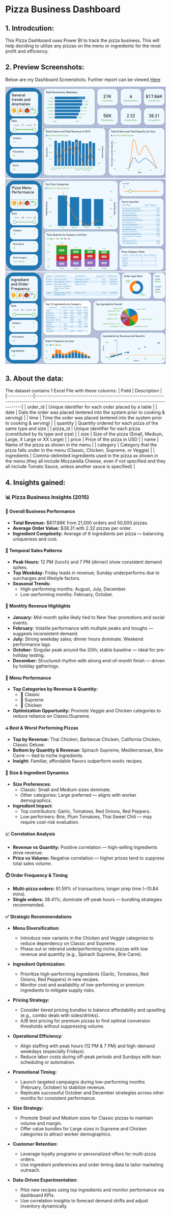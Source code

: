 # Pizza Business Dashboard
## 1. Introdcution: 
This Pizza Dashboard uses Power BI to track the pizza business. This will help deciding to utilize any pizzas on the menu or ingredients for the most profit and efficiency.
## 2. Preview Screenshots:
Below are my Dashboard Screenshots. Further report can be viewed [Here](https://github.com/minhD03/Pizza-Business-Dashboard/blob/efc0e7baf1026a1612c17c195deba439cf5ebecc/Pizza%20Business%20-%20Nhat%20Minh%20Dang.pdf)

![alt text](https://github.com/minhD03/Pizza-Business-Dashboard/blob/efc0e7baf1026a1612c17c195deba439cf5ebecc/Screenshots/Dashboard%201.png)
![alt text](https://github.com/minhD03/Pizza-Business-Dashboard/blob/efc0e7baf1026a1612c17c195deba439cf5ebecc/Screenshots/Dashboard%202.png)
![alt text](https://github.com/minhD03/Pizza-Business-Dashboard/blob/efc0e7baf1026a1612c17c195deba439cf5ebecc/Screenshots/Dashboard%203.png)

## 3. About the data:
The dataset contains 1 Excel File with these columns:
| Field       | Description                                                                                                                                         |
|-------------|-----------------------------------------------------------------------------------------------------------------------------------------------------|
| order_id    | Unique identifier for each order placed by a table                                                                                                  |
| date        | Date the order was placed (entered into the system prior to cooking & serving)                                                                     |
| time        | Time the order was placed (entered into the system prior to cooking & serving)                                                                     |
| quantity    | Quantity ordered for each pizza of the same type and size                                                                                           |
| pizza_id    | Unique identifier for each pizza (constituted by its type and size)                                                                                 |
| size        | Size of the pizza (Small, Medium, Large, X Large or XX Large)                                                                                      |
| price       | Price of the pizza in USD                                                                                                                           |
| name        | Name of the pizza as shown in the menu                                                                                                              |
| category    | Category that the pizza falls under in the menu (Classic, Chicken, Supreme, or Veggie)                                                             |
| ingredients | Comma-delimited ingredients used in the pizza as shown in the menu (they all include Mozzarella Cheese, even if not specified and they all include Tomato Sauce, unless another sauce is specified) |

## 4. Insights gained:
### 📊 Pizza Business Insights (2015)

#### 🧭 Overall Business Performance
- **Total Revenue:** $817.86K from 21,000 orders and 50,000 pizzas.
- **Average Order Value:** $38.31 with 2.32 pizzas per order.
- **Ingredient Complexity:** Average of 6 ingredients per pizza — balancing uniqueness and cost.

#### 📅 Temporal Sales Patterns
- **Peak Hours:** 12 PM (lunch) and 7 PM (dinner) show consistent demand spikes.
- **Top Weekday:** Friday leads in revenue; Sunday underperforms due to surcharges and lifestyle factors.
- **Seasonal Trends:**
  - High-performing months: August, July, December.
  - Low-performing months: February, October.

#### 📆 Monthly Revenue Highlights
- **January:** Mid-month spike likely tied to New Year promotions and social events.
- **February:** Volatile performance with multiple peaks and troughs — suggests inconsistent demand.
- **July:** Strong weekday sales; dinner hours dominate. Weekend performance lags.
- **October:** Singular peak around the 20th; stable baseline — ideal for pre-holiday testing.
- **December:** Structured rhythm with strong end-of-month finish — driven by holiday gatherings.

#### 🍕 Menu Performance
- **Top Categories by Revenue & Quantity:**
  - 🥇 Classic
  - 🥈 Supreme
  - 🥉 Chicken
- **Optimization Opportunity:** Promote Veggie and Chicken categories to reduce reliance on Classic/Supreme.

#### 🔝 Best & Worst Performing Pizzas
- **Top by Revenue:** Thai Chicken, Barbecue Chicken, California Chicken, Classic Deluxe.
- **Bottom by Quantity & Revenue:** Spinach Supreme, Mediterranean, Brie Carre — tied to niche ingredients.
- **Insight:** Familiar, affordable flavors outperform exotic recipes.

#### 📐 Size & Ingredient Dynamics
- **Size Preferences:**
  - Classic: Small and Medium sizes dominate.
  - Other categories: Large preferred — aligns with worker demographics.
- **Ingredient Impact:**
  - Top contributors: Garlic, Tomatoes, Red Onions, Red Peppers.
  - Low performers: Brie, Plum Tomatoes, Thai Sweet Chili — may require cost-risk evaluation.

#### 📈 Correlation Analysis
- **Revenue vs Quantity:** Positive correlation — high-selling ingredients drive revenue.
- **Price vs Volume:** Negative correlation — higher prices tend to suppress total sales volume.

#### ⏱️ Order Frequency & Timing
- **Multi-pizza orders:** 61.59% of transactions; longer prep time (~10.84 mins).
- **Single orders:** 38.41%; dominate off-peak hours — bundling strategies recommended.

#### ✅ Strategic Recommendations

- **Menu Diversification:**
  - Introduce new variants in the Chicken and Veggie categories to reduce dependency on Classic and Supreme.
  - Phase out or rebrand underperforming niche pizzas with low revenue and quantity (e.g., Spinach Supreme, Brie Carre).

- **Ingredient Optimization:**
  - Prioritize high-performing ingredients (Garlic, Tomatoes, Red Onions, Red Peppers) in new recipes.
  - Monitor cost and availability of low-performing or premium ingredients to mitigate supply risks.

- **Pricing Strategy:**
  - Consider tiered pricing bundles to balance affordability and upselling (e.g., combo deals with sides/drinks).
  - A/B test pricing for premium pizzas to find optimal conversion thresholds without suppressing volume.

- **Operational Efficiency:**
  - Align staffing with peak hours (12 PM & 7 PM) and high-demand weekdays (especially Fridays).
  - Reduce labor costs during off-peak periods and Sundays with lean scheduling or automation.

- **Promotional Timing:**
  - Launch targeted campaigns during low-performing months (February, October) to stabilize revenue.
  - Replicate successful October and December strategies across other months for consistent performance.

- **Size Strategy:**
  - Promote Small and Medium sizes for Classic pizzas to maintain volume and margin.
  - Offer value bundles for Large sizes in Supreme and Chicken categories to attract worker demographics.

- **Customer Retention:**
  - Leverage loyalty programs or personalized offers for multi-pizza orders.
  - Use ingredient preferences and order timing data to tailor marketing outreach.

- **Data-Driven Experimentation:**
  - Pilot new recipes using top ingredients and monitor performance via dashboard KPIs.
  - Use correlation insights to forecast demand shifts and adjust inventory dynamically.


